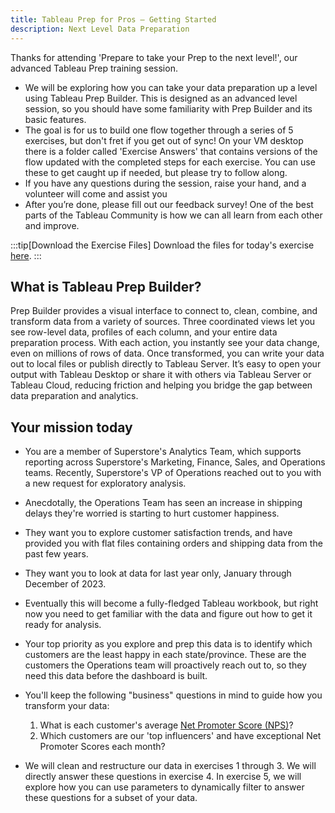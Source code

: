 ```yaml
---
title: Tableau Prep for Pros – Getting Started
description: Next Level Data Preparation
---
```

Thanks for attending 'Prepare to take your Prep to the next level!', our advanced Tableau Prep training session.


* We will be exploring how you can take your data preparation up a level using Tableau Prep Builder. This is designed as an advanced level session, so you should have some familiarity with Prep Builder and its basic features.
* The goal is for us to build one flow together through a series of 5 exercises, but don't fret if you get out of sync! On your VM desktop there is a folder called 'Exercise Answers' that contains versions of the flow updated with the completed steps for each exercise. You can use these to get caught up if needed, but please try to follow along.
* If you have any questions during the session, raise your hand, and a volunteer will come and assist you
* After you’re done, please fill out our feedback survey! One of the best parts of the Tableau Community is how we can all learn from each other and improve.

:::tip[Download the Exercise Files]
Download the files for today's exercise [here](1806-hot-prep-advanced.zip).
:::

## What is Tableau Prep Builder?

Prep Builder provides a visual interface to connect to, clean, combine, and transform data from a variety of sources. Three coordinated views let you see row-level data, profiles of each column, and your entire data preparation process. With each action, you instantly see your data change, even on millions of rows of data. Once transformed, you can write your data out to local files or publish directly to Tableau Server. It’s easy to open your output with Tableau Desktop or share it with others via Tableau Server or Tableau Cloud, reducing friction and helping you bridge the gap between data preparation and analytics.


## Your mission today

* You are a member of Superstore's Analytics Team, which supports reporting across Superstore's Marketing, Finance, Sales, and Operations teams. Recently, Superstore's VP of Operations reached out to you with a new request for exploratory analysis.
* Anecdotally, the Operations Team has seen an increase in shipping delays they're worried is starting to hurt customer happiness.
* They want you to explore customer satisfaction trends, and have provided you with flat files containing orders and shipping data from the past few years.
* They want you to look at data for last year only, January through December of 2023.
* Eventually this will become a fully-fledged Tableau workbook, but right now you need to get familiar with the data and figure out how to get it ready for analysis.
* Your top priority as you explore and prep this data is to identify which customers are the least happy in each state/province. These are the customers the Operations team will proactively reach out to, so they need this data before the dashboard is built.
* You'll keep the following "business" questions in mind to guide how you transform your data:

    1. What is each customer's average [Net Promoter Score (NPS)](/../../reference/nps)?
    2. Which customers are our 'top influencers' and have exceptional Net Promoter Scores each month?

* We will clean and restructure our data in exercises 1 through 3. We will directly answer these questions in exercise 4. In exercise 5, we will explore how you can use parameters to dynamically filter to answer these questions for a subset of your data.